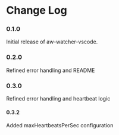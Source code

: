 # Change Log
### 0.1.0

Initial release of aw-watcher-vscode.

### 0.2.0

Refined error handling and README

### 0.3.0

Refined error handling and heartbeat logic

#### 0.3.2

Added maxHeartbeatsPerSec configuration

<!--- https://keepachangelog.com/en/1.0.0/ -->